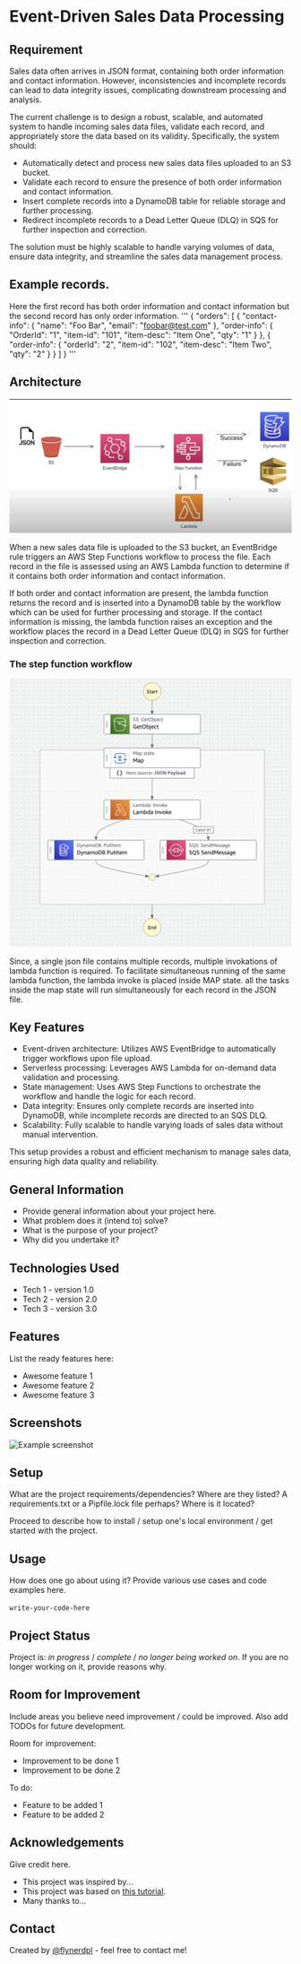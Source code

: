# Event-Driven Sales Data Processing

## Requirement
Sales data often arrives in JSON format, containing both order information and contact information. However, inconsistencies and incomplete records can lead to data integrity issues, complicating downstream processing and analysis.

The current challenge is to design a robust, scalable, and automated system to handle incoming sales data files, validate each record, and appropriately store the data based on its validity. Specifically, the system should:

- Automatically detect and process new sales data files uploaded to an S3 bucket.
- Validate each record to ensure the presence of both order information and contact information.
- Insert complete records into a DynamoDB table for reliable storage and further processing.
- Redirect incomplete records to a Dead Letter Queue (DLQ) in SQS for further inspection and correction.

The solution must be highly scalable to handle varying volumes of data, ensure data integrity, and streamline the sales data management process.

## Example records.

Here the first record has both order information and contact information but the second record has only order information.
'''
{
    "orders": [
        {
            "contact-info": {
                "name": "Foo Bar",
                "email": "foobar@test.com"
            },
            "order-info": {
                "OrderId": "1",
                "item-id": "101",
                "item-desc": "Item One",
                "qty": "1"
            }
        },
        {
            "order-info": {
                "orderId": "2",
                "item-id": "102",
                "item-desc": "Item Two",
                "qty": "2"
            }
        }
    ]
}
'''

## Architecture
![architecture pic](project_architecture.png)

When a new sales data file is uploaded to the S3 bucket, an EventBridge rule triggers an AWS Step Functions workflow to process the file. Each record in the file is assessed using an AWS Lambda function to determine if it contains both order information and contact information.

If both order and contact information are present, the lambda function returns the record and is inserted into a DynamoDB table
by the workflow which can be used for further processing and storage.
If the contact information is missing, the lambda function raises an exception and the workflow places the record in a Dead Letter Queue (DLQ) in SQS for further inspection and correction.

### The step function workflow
![state machine](step-function.png)

Since, a single json file contains multiple records, multiple invokations of lambda function is required. To facilitate simultaneous running of the same lambda function, the lambda invoke is placed inside MAP state. all the tasks inside the map state will run simultaneously for each record in the JSON file. 

## Key Features

- Event-driven architecture: Utilizes AWS EventBridge to automatically trigger workflows upon file upload.
- Serverless processing: Leverages AWS Lambda for on-demand data validation and processing.
- State management: Uses AWS Step Functions to orchestrate the workflow and handle the logic for each record.
- Data integrity: Ensures only complete records are inserted into DynamoDB, while incomplete records are directed to an SQS DLQ.
- Scalability: Fully scalable to handle varying loads of sales data without manual intervention.

This setup provides a robust and efficient mechanism to manage sales data, ensuring high data quality and reliability.




## General Information
- Provide general information about your project here.
- What problem does it (intend to) solve?
- What is the purpose of your project?
- Why did you undertake it?
<!-- You don't have to answer all the questions - just the ones relevant to your project. -->


## Technologies Used
- Tech 1 - version 1.0
- Tech 2 - version 2.0
- Tech 3 - version 3.0


## Features
List the ready features here:
- Awesome feature 1
- Awesome feature 2
- Awesome feature 3


## Screenshots
![Example screenshot](./img/screenshot.png)
<!-- If you have screenshots you'd like to share, include them here. -->


## Setup
What are the project requirements/dependencies? Where are they listed? A requirements.txt or a Pipfile.lock file perhaps? Where is it located?

Proceed to describe how to install / setup one's local environment / get started with the project.


## Usage
How does one go about using it?
Provide various use cases and code examples here.

`write-your-code-here`


## Project Status
Project is: _in progress_ / _complete_ / _no longer being worked on_. If you are no longer working on it, provide reasons why.


## Room for Improvement
Include areas you believe need improvement / could be improved. Also add TODOs for future development.

Room for improvement:
- Improvement to be done 1
- Improvement to be done 2

To do:
- Feature to be added 1
- Feature to be added 2


## Acknowledgements
Give credit here.
- This project was inspired by...
- This project was based on [this tutorial](https://www.example.com).
- Many thanks to...


## Contact
Created by [@flynerdpl](https://www.flynerd.pl/) - feel free to contact me!


<!-- Optional -->
<!-- ## License -->
<!-- This project is open source and available under the [... License](). -->

<!-- You don't have to include all sections - just the one's relevant to your project -->
